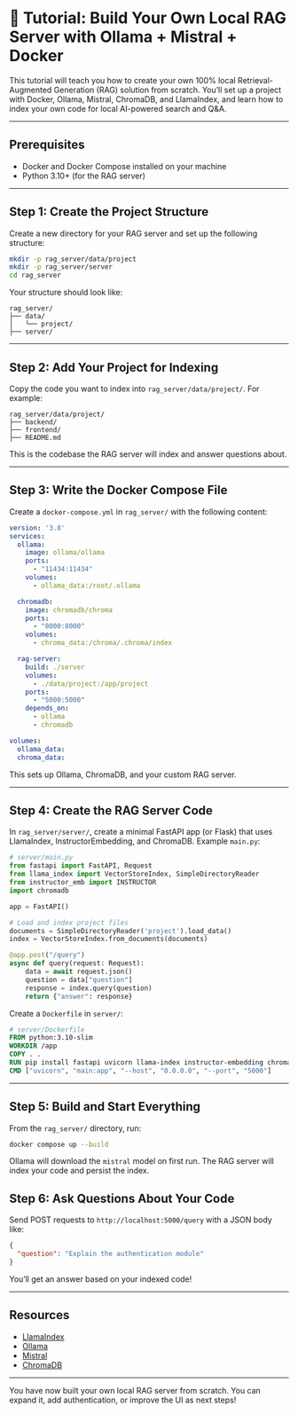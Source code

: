 
# 🦾 Tutorial: Build Your Own Local RAG Server with Ollama + Mistral + Docker

This tutorial will teach you how to create your own 100% local Retrieval-Augmented Generation (RAG) solution from scratch. You’ll set up a project with Docker, Ollama, Mistral, ChromaDB, and LlamaIndex, and learn how to index your own code for local AI-powered search and Q&A.

---


## Prerequisites

- Docker and Docker Compose installed on your machine
- Python 3.10+ (for the RAG server)

---


## Step 1: Create the Project Structure

Create a new directory for your RAG server and set up the following structure:

```bash
mkdir -p rag_server/data/project
mkdir -p rag_server/server
cd rag_server
```

Your structure should look like:

```
rag_server/
├── data/
│   └── project/
├── server/
```

---


## Step 2: Add Your Project for Indexing

Copy the code you want to index into `rag_server/data/project/`. For example:

```
rag_server/data/project/
├── backend/
├── frontend/
├── README.md
```

This is the codebase the RAG server will index and answer questions about.

---


## Step 3: Write the Docker Compose File

Create a `docker-compose.yml` in `rag_server/` with the following content:

```yaml
version: '3.8'
services:
  ollama:
    image: ollama/ollama
    ports:
      - "11434:11434"
    volumes:
      - ollama_data:/root/.ollama

  chromadb:
    image: chromadb/chroma
    ports:
      - "8000:8000"
    volumes:
      - chroma_data:/chroma/.chroma/index

  rag-server:
    build: ./server
    volumes:
      - ./data/project:/app/project
    ports:
      - "5000:5000"
    depends_on:
      - ollama
      - chromadb

volumes:
  ollama_data:
  chroma_data:
```

This sets up Ollama, ChromaDB, and your custom RAG server.

---


## Step 4: Create the RAG Server Code

In `rag_server/server/`, create a minimal FastAPI app (or Flask) that uses LlamaIndex, InstructorEmbedding, and ChromaDB. Example `main.py`:

```python
# server/main.py
from fastapi import FastAPI, Request
from llama_index import VectorStoreIndex, SimpleDirectoryReader
from instructor_emb import INSTRUCTOR
import chromadb

app = FastAPI()

# Load and index project files
documents = SimpleDirectoryReader('project').load_data()
index = VectorStoreIndex.from_documents(documents)

@app.post("/query")
async def query(request: Request):
    data = await request.json()
    question = data["question"]
    response = index.query(question)
    return {"answer": response}
```

Create a `Dockerfile` in `server/`:

```dockerfile
# server/Dockerfile
FROM python:3.10-slim
WORKDIR /app
COPY . .
RUN pip install fastapi uvicorn llama-index instructor-embedding chromadb
CMD ["uvicorn", "main:app", "--host", "0.0.0.0", "--port", "5000"]
```

---


## Step 5: Build and Start Everything

From the `rag_server/` directory, run:

```bash
docker compose up --build
```

Ollama will download the `mistral` model on first run. The RAG server will index your code and persist the index.

## Step 6: Ask Questions About Your Code

Send POST requests to `http://localhost:5000/query` with a JSON body like:

```json
{
  "question": "Explain the authentication module"
}
```

You’ll get an answer based on your indexed code!

---

## Resources

- [LlamaIndex](https://llamaindex.ai/)
- [Ollama](https://ollama.com/)
- [Mistral](https://mistral.ai/)
- [ChromaDB](https://docs.trychroma.com/)

---

You have now built your own local RAG server from scratch. You can expand it, add authentication, or improve the UI as next steps!
